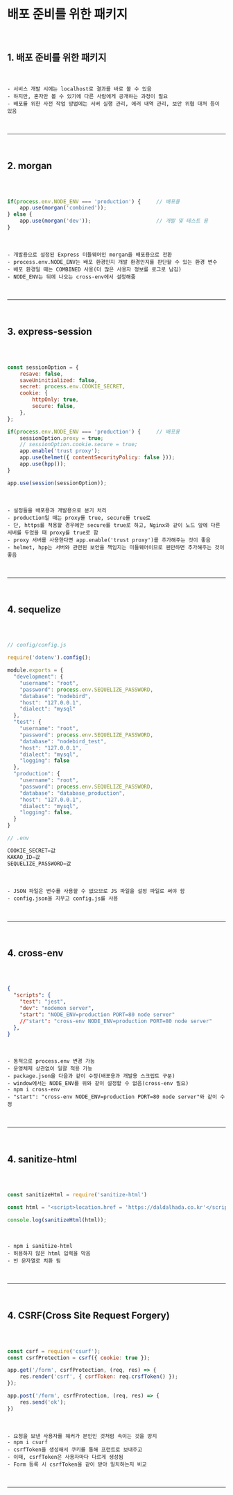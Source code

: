 # 배포 준비를 위한 패키지 

<br>

## 1. 배포 준비를 위한 패키지  

<br>

    - 서비스 개발 시에는 localhost로 결과를 바로 볼 수 있음
    - 하지만, 혼자만 볼 수 있기에 다른 사람에게 공개하는 과정이 필요
    - 배포를 위한 사전 작업 방법에는 서버 실행 관리, 에러 내역 관리, 보안 위협 대처 등이 있음

<br>

***

<br>

## 2. morgan

<br>

```javascript

if(process.env.NODE_ENV === 'production') {     // 배포용
    app.use(morgan('combined'));
} else {
    app.use(morgan('dev'));                     // 개발 및 테스트 용
}

```

<br>

    - 개발용으로 설정된 Express 미들웨어인 morgan을 배포용으로 전환
    - process.env.NODE_ENV는 배포 환경인지 개발 환경인지를 판단할 수 있는 환경 변수
    - 배포 환경일 때는 COMBINED 사용(더 많은 사용자 정보를 로그로 남김)
    - NODE_ENV는 뒤에 나오는 cross-env에서 설정해줌

<br>

***

<br>

## 3. express-session

<br>

```javascript

const sessionOption = {
    resave: false,
    saveUninitialized: false,
    secret: process.env.COOKIE_SECRET,
    cookie: {
        httpOnly: true,
        secure: false,
    },
};

if(process.env.NODE_ENV === 'production') {     // 배포용
    sessionOption.proxy = true;
    // sessionOption.cookie.secure = true;
    app.enable('trust proxy');
    app.use(helmet({ contentSecurityPolicy: false }));
    app.use(hpp());
} 

app.use(session(sessionOption));

```

<br>

    - 설정들을 배포용과 개발용으로 분기 처리
    - production일 때는 proxy를 true, secure를 true로 
    - 단, https를 적용할 경우에만 secure를 true로 하고, Nginx와 같이 노드 앞에 다른 서버를 두었을 때 proxy를 true로 함
    - proxy 서버를 사용한다면 app.enable('trust proxy')를 추가해주는 것이 좋음
    - helmet, hpp는 서버와 관련된 보안을 책임지는 미들웨어이므로 웬만하면 추가해주는 것이 좋음

<br>

***

<br>

## 4. sequelize

<br>

```javascript

// config/config.js

require('dotenv').config();

module.exports = {
  "development": {
    "username": "root",
    "password": process.env.SEQUELIZE_PASSWORD,
    "database": "nodebird",
    "host": "127.0.0.1",
    "dialect": "mysql"
  },
  "test": {
    "username": "root",
    "password": process.env.SEQUELIZE_PASSWORD,
    "database": "nodebird_test",
    "host": "127.0.0.1",
    "dialect": "mysql",
    "logging": false
  },
  "production": {
    "username": "root",
    "password": process.env.SEQUELIZE_PASSWORD,
    "database": "database_production",
    "host": "127.0.0.1",
    "dialect": "mysql",
    "logging": false,
  }
}

// .env

COOKIE_SECRET=값
KAKAO_ID=값
SEQUELIZE_PASSWORD=값

```

<br>

    - JSON 파일은 변수를 사용할 수 없으므로 JS 파일을 설정 파일로 써야 함
    - config.json을 지우고 config.js를 사용

<br>

***

<br>

## 4. cross-env

<br>

```JSON

{
  "scripts": {
    "test": "jest",
    "dev": "nodemon server",
    "start": "NODE_ENV=production PORT=80 node server"
    //"start": "cross-env NODE_ENV=production PORT=80 node server"
  },
}

```

<br>

    - 동적으로 process.env 변경 가능
    - 운영체제 상관없이 일괄 적용 가능
    - package.json을 다음과 같이 수정(배포용과 개발용 스크립트 구분)
    - window에서는 NODE_ENV를 위와 같이 설정할 수 없음(cross-env 필요)
    - npm i cross-env
    - "start": "cross-env NODE_ENV=production PORT=80 node server"와 같이 수정

<br>

***

<br>

## 4. sanitize-html

<br>

```javascript

const sanitizeHtml = require('sanitize-html')

const html = "<script>location.href = 'https://daldalhada.co.kr'</script>"

console.log(sanitizeHtml(html));

```

<br>

    - npm i sanitize-html
    - 허용하지 않은 html 입력을 막음
    - 빈 문자열로 치환 됨

<br>

***

<br>

## 4. CSRF(Cross Site Request Forgery)

<br>

```javascript

const csrf = require('csurf');
const csrfProtection = csrf({ cookie: true });

app.get('/form', csrfProtection, (req, res) => {
    res.render('csrf', { csrfToken: req.crsfToken() });
});

app.post('/form', csrfProtection, (req, res) => {
    res.send('ok');
})

```

<br>

    - 요청을 보낸 사용자를 해커가 본인인 것처럼 속이는 것을 방지
    - npm i csurf
    - csrfToken을 생성해서 쿠키를 통해 프런트로 보내주고
    - 이때, csrfToken은 사용자마다 다르게 생성됨
    - Form 등록 시 csrfToken을 같이 받아 일치하는지 비교

<br>

***

<br>